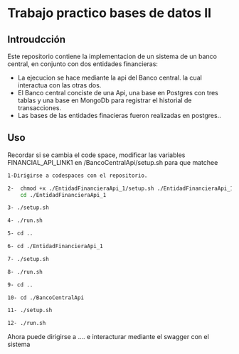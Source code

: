 #  Trabajo practico bases de datos II

## Introudcción

Este repositorio contiene la implementacion de un sistema de un banco central, en conjunto con dos entidades financieras:
 - La ejecucion se hace mediante la api del Banco central. la cual interactua con las otras dos.
 - El Banco central conciste de una Api, una base en Postgres con tres tablas y una base en MongoDb para registrar el historial de transacciones.
 - Las bases de las entidades finacieras fueron realizadas en postgres..

## Uso
Recordar si se cambia el code space, modificar las variables FINANCIAL_API_LINK1 en /BancoCentralApi/setup.sh para que matchee

```sh
1-Dirigirse a codespaces con el repositorio.
```
```sh
2-  chmod +x ./EntidadFinancieraApi_1/setup.sh ./EntidadFinancieraApi_1/run.sh ./EntidadFinancieraApi_2/setup.sh  ./EntidadFinancieraApi_2/run.sh ./BancoCentralApi/setup.sh ./BancoCentralApi/run.sh
    cd ./EntidadFinancieraApi_1
```
```sh
3- ./setup.sh 
```
```sh
4- ./run.sh 
```
```sh
5- cd ..
```
```sh
6- cd ./EntidadFinancieraApi_1
```
```sh
7- ./setup.sh 
```
```sh
8- ./run.sh 
```
```sh
9- cd ..
```
```sh
10- cd ./BancoCentralApi
```
```sh
11- ./setup.sh 
```
```sh
12- ./run.sh 
```

Ahora puede dirigirse a .... e interacturar mediante el swagger con el sistema
